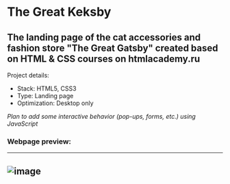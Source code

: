 # The Great Keksby

## The landing page of the cat accessories and fashion store "The Great Gatsby" created based on HTML & CSS courses on htmlacademy.ru

Project details:
* Stack: HTML5, CSS3
* Type: Landing page
* Optimization: Desktop only

_Plan to add some interactive behavior (pop-ups, forms, etc.) using JavaScript_

### Webpage preview:
---
![image](https://user-images.githubusercontent.com/24962012/185572366-295973fb-d7ee-41ba-9a71-9eafe7630095.png)
---
